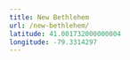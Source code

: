 ```yaml
---
title: New Bethlehem
url: /new-bethlehem/
latitude: 41.001732000000004
longitude: -79.3314297
---
```

